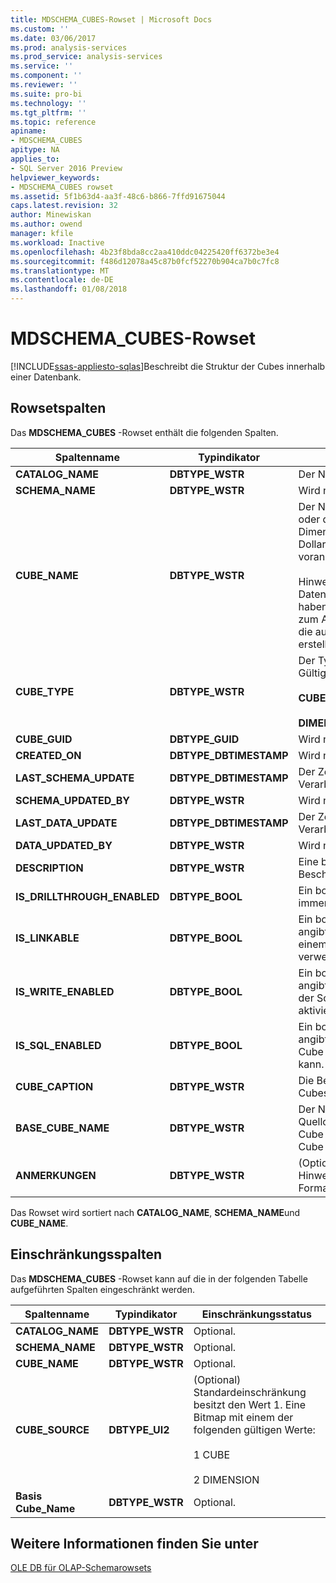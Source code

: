 ```yaml
---
title: MDSCHEMA_CUBES-Rowset | Microsoft Docs
ms.custom: ''
ms.date: 03/06/2017
ms.prod: analysis-services
ms.prod_service: analysis-services
ms.service: ''
ms.component: ''
ms.reviewer: ''
ms.suite: pro-bi
ms.technology: ''
ms.tgt_pltfrm: ''
ms.topic: reference
apiname:
- MDSCHEMA_CUBES
apitype: NA
applies_to:
- SQL Server 2016 Preview
helpviewer_keywords:
- MDSCHEMA_CUBES rowset
ms.assetid: 5f1b63d4-aa3f-48c6-b866-7ffd91675044
caps.latest.revision: 32
author: Minewiskan
ms.author: owend
manager: kfile
ms.workload: Inactive
ms.openlocfilehash: 4b23f8bda8cc2aa410ddc04225420ff6372be3e4
ms.sourcegitcommit: f486d12078a45c87b0fcf52270b904ca7b0c7fc8
ms.translationtype: MT
ms.contentlocale: de-DE
ms.lasthandoff: 01/08/2018
---
```

# <a name="mdschemacubes-rowset"></a>MDSCHEMA_CUBES-Rowset
[!INCLUDE[ssas-appliesto-sqlas](../../../includes/ssas-appliesto-sqlas.md)]Beschreibt die Struktur der Cubes innerhalb einer Datenbank.  
  
## <a name="rowset-columns"></a>Rowsetspalten  
 Das **MDSCHEMA_CUBES** -Rowset enthält die folgenden Spalten.  
  
|Spaltenname|Typindikator|Description|  
|-----------------|--------------------|-----------------|  
|**CATALOG_NAME**|**DBTYPE_WSTR**|Der Name der Datenbank.|  
|**SCHEMA_NAME**|**DBTYPE_WSTR**|Wird nicht unterstützt.|  
|**CUBE_NAME**|**DBTYPE_WSTR**|Der Name des Cubes oder der Dimension. Dimensionsnamen ist ein Dollarzeichensymbol ($) vorangestellt.<br /><br /> Hinweis: Nur Server- und Datenbankadministratoren haben Berechtigungen zum Anzeigen von Cubes, die aus einer Dimension erstellt wurden.|  
|**CUBE_TYPE**|**DBTYPE_WSTR**|Der Typ des Cubes. Gültige Werte sind:<br /><br /> **CUBE**<br /><br /> **DIMENSION**|  
|**CUBE_GUID**|**DBTYPE_GUID**|Wird nicht unterstützt.|  
|**CREATED_ON**|**DBTYPE_DBTIMESTAMP**|Wird nicht unterstützt.|  
|**LAST_SCHEMA_UPDATE**|**DBTYPE_DBTIMESTAMP**|Der Zeitpunkt der letzten Verarbeitung des Cubes.|  
|**SCHEMA_UPDATED_BY**|**DBTYPE_WSTR**|Wird nicht unterstützt.|  
|**LAST_DATA_UPDATE**|**DBTYPE_DBTIMESTAMP**|Der Zeitpunkt der letzten Verarbeitung des Cubes.|  
|**DATA_UPDATED_BY**|**DBTYPE_WSTR**|Wird nicht unterstützt.|  
|**DESCRIPTION**|**DBTYPE_WSTR**|Eine benutzerfreundliche Beschreibung des Cubes.|  
|**IS_DRILLTHROUGH_ENABLED**|**DBTYPE_BOOL**|Ein boolescher Wert, der immer True zurückgibt.|  
|**IS_LINKABLE**|**DBTYPE_BOOL**|Ein boolescher Wert, der angibt, ob ein Cube in einem verknüpften Cube verwendet werden kann.|  
|**IS_WRITE_ENABLED**|**DBTYPE_BOOL**|Ein boolescher Wert, der angibt, ob für einen Cube der Schreibzugriff aktiviert ist.|  
|**IS_SQL_ENABLED**|**DBTYPE_BOOL**|Ein boolescher Wert, der angibt, ob SQL für den Cube verwendet werden kann.|  
|**CUBE_CAPTION**|**DBTYPE_WSTR**|Die Beschriftung des Cubes.|  
|**BASE_CUBE_NAME**|**DBTYPE_WSTR**|Der Name des Quellcubes, wenn dieser Cube ein perspektivischer Cube ist.|  
|**ANMERKUNGEN**|**DBTYPE_WSTR**|(Optional) Ein Satz von Hinweisen im XML-Format.|  
  
 Das Rowset wird sortiert nach **CATALOG_NAME**, **SCHEMA_NAME**und **CUBE_NAME**.  
  
## <a name="restriction-columns"></a>Einschränkungsspalten  
 Das **MDSCHEMA_CUBES** -Rowset kann auf die in der folgenden Tabelle aufgeführten Spalten eingeschränkt werden.  
  
|Spaltenname|Typindikator|Einschränkungsstatus|  
|-----------------|--------------------|-----------------------|  
|**CATALOG_NAME**|**DBTYPE_WSTR**|Optional.|  
|**SCHEMA_NAME**|**DBTYPE_WSTR**|Optional.|  
|**CUBE_NAME**|**DBTYPE_WSTR**|Optional.|  
|**CUBE_SOURCE**|**DBTYPE_UI2**|(Optional) Standardeinschränkung besitzt den Wert 1. Eine Bitmap mit einem der folgenden gültigen Werte:<br /><br /> 1 CUBE<br /><br /> 2 DIMENSION|  
|**Basis Cube_Name**|**DBTYPE_WSTR**|Optional.|  
  
## <a name="see-also"></a>Weitere Informationen finden Sie unter  
 [OLE DB für OLAP-Schemarowsets](../../../analysis-services/schema-rowsets/ole-db-olap/ole-db-for-olap-schema-rowsets.md)  
  
  
